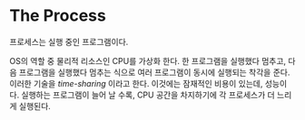 # The Process
프로세스는 실행 중인 프로그램이다.


OS의 역할 중 물리적 리소스인 CPU를 가상화 한다. 
한 프로그램을 실행했다 멈추고, 다음 프로그램을 실행했다 멈추는 식으로 여러 프로그램이 동시에 실행되는 착각을 준다. 
이러한 기술을 _time-sharing_ 이라고 한다. 
이것에는 잠재적인 비용이 있는데, 성능이다. 
실행하는 프로그램이 늘어 날 수록, CPU 공간을 차지하기에 각 프로세스가 더 느리게 실행된다. 

